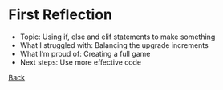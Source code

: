 # First Reflection

- Topic: Using if, else and elif statements to make something
- What I struggled with: Balancing the upgrade increments
- What I’m proud of: Creating a full game
- Next steps: Use more effective code

[Back](..index.md)
